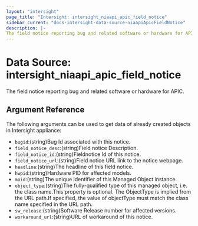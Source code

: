 ```yaml
---
layout: "intersight"
page_title: "Intersight: intersight_niaapi_apic_field_notice"
sidebar_current: "docs-intersight-data-source-niaapiApicFieldNotice"
description: |-
The field notice reporting bug and related software or hardware for APIC.
---
```


# Data Source: intersight_niaapi_apic_field_notice
The field notice reporting bug and related software or hardware for APIC.
## Argument Reference
The following arguments can be used to get data of already created objects in Intersight appliance:
* `bugid`:(string)Bug Id associated with this notice.
* `field_notice_desc`:(string)Field notice Description.
* `field_notice_id`:(string)Fieldnotice Id of this notice.
* `field_notice_url`:(string)Field notice URL link to the notice webpage.
* `headline`:(string)The headline of this field notice.
* `hwpid`:(string)Hardware PID for affected models.
* `moid`:(string)The unique identifier of this Managed Object instance.
* `object_type`:(string)The fully-qualified type of this managed object, i.e. the class name.This property is optional. The ObjectType is implied from the URL path.If specified, the value of objectType must match the class name specified in the URL path.
* `sw_release`:(string)Software Release number for affected versions.
* `workaround_url`:(string)URL of workaround of this notice.

